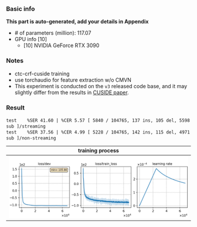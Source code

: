 ### Basic info

**This part is auto-generated, add your details in Appendix**

* \# of parameters (million): 117.07
* GPU info \[10\]
  * \[10\] NVIDIA GeForce RTX 3090

### Notes

* ctc-crf-cuside training
* use torchaudio for feature extraction w/o CMVN
* This experiment is conducted on the `v3` released code base, and it may slightly differ from the results in [CUSIDE paper](https://arxiv.org/abs/2203.16758).

### Result
```
test    %SER 41.60 | %CER 5.57 [ 5840 / 104765, 137 ins, 105 del, 5598 sub ]/streaming
test    %SER 37.56 | %CER 4.99 [ 5228 / 104765, 142 ins, 115 del, 4971 sub ]/non-streaming
```

|     training process    |
|:-----------------------:|
|![monitor](./monitor.png)|
